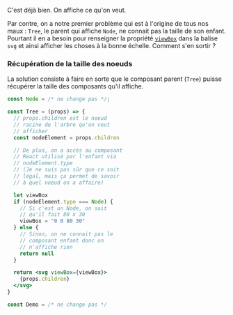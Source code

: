 C'est déjà bien. On affiche ce qu'on veut.

Par contre, on a notre premier problème qui est à l'origine de tous nos maux&nbsp;: `Tree`, le parent qui affiche `Node`, ne connait pas la taille de son enfant. Pourtant il en a besoin pour renseigner la propriété [`viewBox`](https://www.sarasoueidan.com/blog/svg-coordinate-systems/#svg-viewbox) dans la balise `svg` et ainsi afficher les choses à la bonne échelle. Comment s'en sortir&nbsp;?

### Récupération de la taille des noeuds

La solution consiste à faire en sorte que le composant parent (`Tree`) puisse récupérer la taille des composants qu'il affiche.

```jsx
const Node = /* ne change pas */;

const Tree = (props) => {
  // props.children est le noeud
  // racine de l'arbre qu'on veut
  // afficher
  const nodeElement = props.children

  // De plus, on a accès au composant
  // React utilisé par l'enfant via
  // nodeElement.type
  // (Je ne suis pas sûr que ce soit
  // légal, mais ça permet de savoir
  // à quel noeud on a affaire)

  let viewBox
  if (nodeElement.type === Node) {
    // Si c'est un Node, on sait
    // qu'il fait 80 x 30
    viewBox = "0 0 80 30"
  } else {
    // Sinon, on ne connait pas le
    // composant enfant donc on
    // n'affiche rien
    return null
  }

  return <svg viewBox={viewBox}>
    {props.children}
  </svg>
}

const Demo = /* ne change pas */
```
